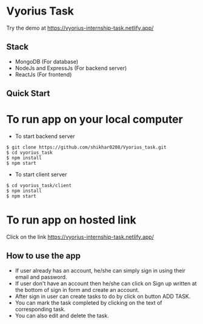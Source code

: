 # Vyorius Task

Try the demo at https://vyorius-internship-task.netlify.app/

## Stack

- MongoDB (For database)
- NodeJs and ExpressJs (For backend server)
- ReactJs (For frontend)

## Quick Start

# To run app on your local computer

- To start backend server

```shell
$ git clone https://github.com/shikhar0208/Vyorius_task.git
$ cd vyorius_task
$ npm install
$ npm start
```

- To start client server

```shell
$ cd vyorius_task/client
$ npm install
$ npm start
```

# To run app on hosted link

Click on the link https://vyorius-internship-task.netlify.app/

## How to use the app

- If user already has an account, he/she can simply sign in using their email and password.
- If user don't have an account then he/she can click on Sign up written at the bottom of sign in form and create an account.
- After sign in user can create tasks to do by click on button ADD TASK.
- You can mark the task completed by clicking on the text of corresponding task.
- You can also edit and delete the task.
